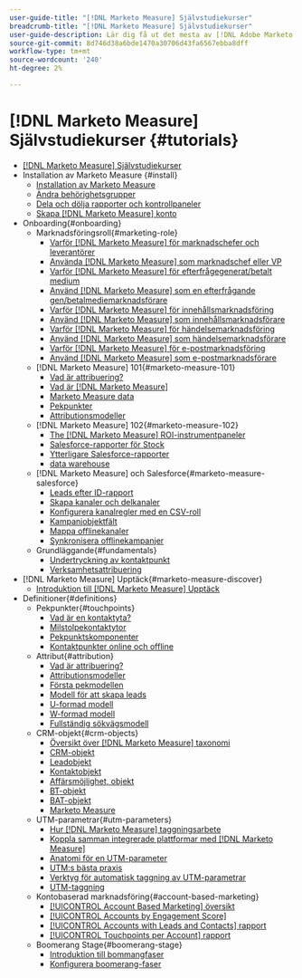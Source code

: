 ```yaml
---
user-guide-title: "[!DNL Marketo Measure] Självstudiekurser"
breadcrumb-title: "[!DNL Marketo Measure] Självstudiekurser"
user-guide-description: Lär dig få ut det mesta av [!DNL Adobe Marketo Measure] (tidigare [!DNL Bizible]), the industry's leading B2B marketing attribution application. Watch tutorials on installation, onboarding, [!DNL Marketo Measure] grunder och definitioner.
source-git-commit: 8d746d38a6bde1470a30706d43fa6567ebba8dff
workflow-type: tm+mt
source-wordcount: '240'
ht-degree: 2%

---
```



# [!DNL Marketo Measure] Självstudiekurser {#tutorials}

+ [[!DNL Marketo Measure] Självstudiekurser](overview.md)
+ Installation av Marketo Measure {#install}
   + [Installation av Marketo Measure](installing/install-production.md)
   + [Ändra behörighetsgrupper](installing/modify-permission-sets-production.md)
   + [Dela och dölja rapporter och kontrollpaneler](installing/sharing-reports-production.md)
   + [Skapa [!DNL Marketo Measure] konto](installing/creating-marketo-measure-account-production.md)
+ Onboarding{#onboarding}
   + Marknadsföringsroll{#marketing-role}
      + [Varför [!DNL Marketo Measure] för marknadschefer och leverantörer](onboarding/marketing-role/cmo-and-vp-why.md)
      + [Använda [!DNL Marketo Measure] som marknadschef eller VP](onboarding/marketing-role/cmo-and-vp-using.md)
      + [Varför [!DNL Marketo Measure] för efterfrågegenerat/betalt medium](onboarding/marketing-role/demand-gen-why.md)
      + [Använd [!DNL Marketo Measure] som en efterfrågande gen/betalmediemarknadsförare](onboarding/marketing-role/demand-gen-using.md)
      + [Varför [!DNL Marketo Measure] för innehållsmarknadsföring](onboarding/marketing-role/content-marketing-why.md)
      + [Använd [!DNL Marketo Measure] som innehållsmarknadsförare](onboarding/marketing-role/content-marketing-using.md)
      + [Varför [!DNL Marketo Measure] för händelsemarknadsföring](onboarding/marketing-role/events-marketing-why.md)
      + [Använd [!DNL Marketo Measure] som händelsemarknadsförare](onboarding/marketing-role/events-marketing-using.md)
      + [Varför [!DNL Marketo Measure] för e-postmarknadsföring](onboarding/marketing-role/email-marketing-why.md)
      + [Använd [!DNL Marketo Measure] som e-postmarknadsförare](onboarding/marketing-role/email-marketing-using.md)
   + [!DNL Marketo Measure] 101{#marketo-measure-101}
      + [Vad är attribuering?](onboarding/marketo-measure-101/what-is-attribution.md)
      + [Vad är [!DNL Marketo Measure]](onboarding/marketo-measure-101/what-is-marketo-measure.md)
      + [Marketo Measure data](onboarding/marketo-measure-101/marketo-measure-data.md)
      + [Pekpunkter](onboarding/marketo-measure-101/touchpoints.md)
      + [Attributionsmodeller](onboarding/marketo-measure-101/attribution-models.md)
   + [!DNL Marketo Measure] 102{#marketo-measure-102}
      + [The [!DNL Marketo Measure] ROI-instrumentpaneler](onboarding/marketo-measure-102/roi-dashboards.md)
      + [Salesforce-rapporter för Stock](onboarding/marketo-measure-102/stock-salesforce-reports.md)
      + [Ytterligare Salesforce-rapporter](onboarding/marketo-measure-102/addtional-salesforce-reports.md)
      + [data warehouse](onboarding/marketo-measure-102/data-warehouse.md)
   + [!DNL Marketo Measure] och Salesforce{#marketo-measure-salesforce}
      + [Leads efter ID-rapport](onboarding/marketo-measure-salesforce/leads-by-id-report.md)
      + [Skapa kanaler och delkanaler](onboarding/marketo-measure-salesforce/creating-channels-subchannels.md)
      + [Konfigurera kanalregler med en CSV-roll](onboarding/marketo-measure-salesforce/channel-rules-csv.md)
      + [Kampanjobjektfält](onboarding/marketo-measure-salesforce/campaign-object-fields.md)
      + [Mappa offlinekanaler](onboarding/marketo-measure-salesforce/mapping-offline-channels.md)
      + [Synkronisera offlinekampanjer](onboarding/marketo-measure-salesforce/syncing-offline-campaigns.md)
   + Grundläggande{#fundamentals}
      + [Undertryckning av kontaktpunkt](onboarding/marketo-measure-salesforce/touchpoint-suppression.md)
      + [Verksamhetsattribuering](onboarding/fundamentals/activities-attribution.md)
+ [!DNL Marketo Measure] Upptäck{#marketo-measure-discover}
   + [Introduktion till [!DNL Marketo Measure] Upptäck](marketo-measure-discover/introduction-to-marketo-measure-discover.md)
+ Definitioner{#definitions}
   + Pekpunkter{#touchpoints}
      + [Vad är en kontaktyta?](definitions/touchpoints/what-is-a-touchpoint.md)
      + [Milstolpekontaktytor](definitions/touchpoints/milestone-touchpoints.md)
      + [Pekpunktskomponenter](definitions/touchpoints/touchpoint-components.md)
      + [Kontaktpunkter online och offline](definitions/touchpoints/online-offline-touchpoints.md)
   + Attribut{#attribution}
      + [Vad är attribuering?](definitions/attribution/what-is-attribution.md)
      + [Attributionsmodeller](definitions/attribution/attribution-models.md)
      + [Första pekmodellen](definitions/attribution/first-touch-model.md)
      + [Modell för att skapa leads](definitions/attribution/lead-creation-model.md)
      + [U-formad modell](definitions/attribution/u-shaped-model.md)
      + [W-formad modell](definitions/attribution/w-shaped-model.md)
      + [Fullständig sökvägsmodell](definitions/attribution/full-path-model.md)
   + CRM-objekt{#crm-objects}
      + [Översikt över [!DNL Marketo Measure] taxonomi](definitions/crm-objects/taxonomy-overview.md)
      + [CRM-objekt](definitions/crm-objects/crm-objects.md)
      + [Leadobjekt](definitions/crm-objects/lead-object.md)
      + [Kontaktobjekt](definitions/crm-objects/contact-object.md)
      + [Affärsmöjlighet, objekt](definitions/crm-objects/opportunity-object.md)
      + [BT-objekt](definitions/crm-objects/bt-object.md)
      + [BAT-objekt](definitions/crm-objects/bat-object.md)
      + [Marketo Measure](definitions/crm-objects/marketo-measure-person.md)
   + UTM-parametrar{#utm-parameters}
      + [Hur [!DNL Marketo Measure] taggningsarbete](definitions/utm-parameters/how-marketo-measure-tagging-works.md)
      + [Koppla samman integrerade plattformar med [!DNL Marketo Measure]](definitions/utm-parameters/connecting-integrated-platforms-with-marketo-measure.md)
      + [Anatomi för en UTM-parameter](definitions/utm-parameters/anatomy-of-a-utm-parameter.md)
      + [UTM:s bästa praxis](definitions/utm-parameters/utm-best-practices.md)
      + [Verktyg för automatisk taggning av UTM-parametrar](definitions/utm-parameters/utm-parameter-auto-tagging-tools.md)
      + [UTM-taggning](definitions/utm-parameters/utm-tagging.md)
   + Kontobaserad marknadsföring{#account-based-marketing}
      + [[!UICONTROL Account Based Marketing] översikt](definitions/account-based-marketing/abm-overview.md)
      + [[!UICONTROL Accounts by Engagement Score]](definitions/account-based-marketing/accounts-by-engagement-score.md)
      + [[!UICONTROL Accounts with Leads and Contacts] rapport](definitions/account-based-marketing/accounts-with-leads-and-contacts.md)
      + [[!UICONTROL Touchpoints per Account] rapport](definitions/account-based-marketing/touchpoints-per-account-report.md)
   + Boomerang Stage{#boomerang-stage}
      + [Introduktion till bommangfaser](definitions/boomerang-stage/introduction-to-boomerang-stages.md)
      + [Konfigurera boomerang-faser](definitions/boomerang-stage/setting-up-boomerang-stages.md)

